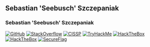 ## Sebastian 'Seebusch' Szczepaniak

### Sebastian 'Seebusch' Szczepaniak

[![GitHub](https://img.shields.io/badge/GitHub-%23121011?style=flat&logo=github&logoColor=white)](https://github.com/Seebusch)
[![StackOverflow](https://img.shields.io/badge/StackOverflow-%23000000?style=flat&logo=stackoverflow&logoColor=orange)](https://stackoverflow.com/users/30098131/seebusch)
[![CISSP](https://img.shields.io/badge/CISSP-%23000000?style=flat&logo=isc2&logoColor=darkgreen)](https://isc2.com/profile/X)
[![TryHackMe](https://img.shields.io/badge/TryHackMe-%23000000?style=flat&logo=tryhackme&logoColor=crimson)](https://tryhackme.com/p/Seebusch) 
[![HackTheBox](https://img.shields.io/badge/HackTheBox-%23000000?style=flat&logo=hackthebox&logoColor=lawngreen)](https://app.hackthebox.com/profile/357328)
[![HackTheBox](https://img.shields.io/badge/HackTheBoxCTF-%23000000?style=flat&logo=hackthebox&logoColor=lawngreen)](https://ctf.hackthebox.com/user/profile/42992)
[![SecureFlag](https://img.shields.io/badge/SecureFlag-%23000000?style=flat&logo=owasp&logoColor=white)](https://secureflag.owasp.org/b?f12c4b83-531a-46bd-85c9-c4d01474f848)

<!--
**Seebusch/Seebusch** is a ✨ _special_ ✨ repository because its `README.md` (this file) appears on your GitHub profile.

Here are some ideas to get you started:

- 🔭 I’m currently working on ...
- 🌱 I’m currently learning ...
- 👯 I’m looking to collaborate on ...
- 🤔 I’m looking for help with ...
- 💬 Ask me about ...
- 📫 How to reach me: ...
- 😄 Pronouns: ...
- ⚡ Fun fact: ...
-->

